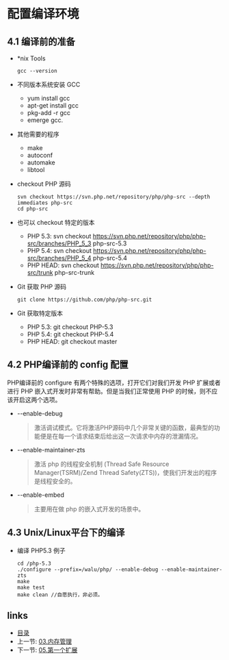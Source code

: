 配置编译环境
===

4.1 编译前的准备
---

+ *nix Tools
  ```shell
  gcc --version
  ```

+ 不同版本系统安装 GCC
  + yum install gcc
  + apt-get install gcc
  + pkg-add -r gcc
  + emerge gcc.

+ 其他需要的程序
  + make
  + autoconf
  + automake
  + libtool

+ checkout PHP 源码
  ```shell
  svn checkout https://svn.php.net/repository/php/php-src --depth immediates php-src
  cd php-src
  ```
+ 也可以 checkout 特定的版本
  + PHP 5.3: svn checkout https://svn.php.net/repository/php/php-src/branches/PHP_5_3 php-src-5.3
  + PHP 5.4: svn checkout https://svn.php.net/repository/php/php-src/branches/PHP_5_4 php-src-5.4
  + PHP HEAD: svn checkout https://svn.php.net/repository/php/php-src/trunk php-src-trunk

+ Git 获取 PHP 源码
  ```shell
  git clone https://github.com/php/php-src.git 
  ```

+ Git 获取特定版本
  + PHP 5.3: git checkout PHP-5.3 
  + PHP 5.4: git checkout PHP-5.4 
  + PHP HEAD: git checkout master 

4.2 PHP编译前的 config 配置
---

PHP编译前的 configure 有两个特殊的选项，打开它们对我们开发 PHP 扩展或者进行 PHP 嵌入式开发时非常有帮助。但是当我们正常使用 PHP 的时候，则不应该开启这两个选项。

+ --enable-debug
  > 激活调试模式。它将激活PHP源码中几个非常关键的函数，最典型的功能便是在每一个请求结束后给出这一次请求中内存的泄漏情况。

+ --enable-maintainer-zts
  > 激活 php 的线程安全机制 (Thread Safe Resource Manager(TSRM)/Zend Thread Safety(ZTS))，使我们开发出的程序是线程安全的。

+ --enable-embed
  > 主要用在做 php 的嵌入式开发的场景中。

4.3 Unix/Linux平台下的编译
---
  
+ 编译 PHP5.3 例子  
  
  ```shell
  cd /php-5.3
  ./configure --prefix=/walu/php/ --enable-debug --enable-maintainer-zts
  make
  make test
  make clean //自愿执行，非必须。
  ```

links
---

+ [目录](00.目录.md)
+ 上一节: [03.内存管理](03.内存管理.md)
+ 下一节: [05.第一个扩展](05.第一个扩展.md)
